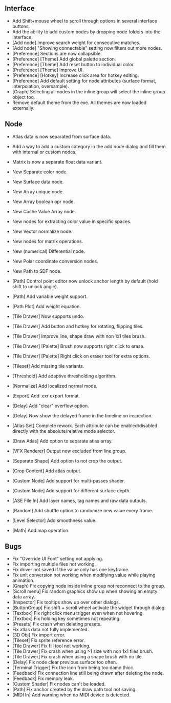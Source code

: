 ## Interface

- Add Shift+mouse wheel to scroll through options in several interface buttons.
- Add the ability to add custom nodes by dropping node folders into the interface.
- [Add node] Improve search weight for consecutive matches.
- [Add node] "Showing connectable" setting now filters out more nodes.
- [Preference] Sections are now collapsible.
- [Preference] [Theme] Add global palette section.
- [Preference] [Theme] Add reset button to individual color.
- [Preference] [Theme] Improve UI.
- [Preference] [Hotkey] Increase click area for hotkey editing.
- [Preference] Add default setting for node attributes (surface format, interpolation, oversample).
- [Graph] Selecting all nodes in the inline group will select the inline group object too.
- Remove default theme from the exe. All themes are now loaded externally.



## **Node**

- Atlas data is now separated from surface data.
- Add a way to add a custom category in the add node dialog and fill them with internal or custom nodes.
- Matrix is now a separate float data variant.



- New Separate color node.
- New Surface data node.
- New Array unique node.
- New Array boolean opr node.
- New Cache Value Array node.
- New nodes for extracting color value in specific spaces.
- New Vector normalize node.
- New nodes for matrix operations.
- New (numerical) Differential node.
- New Polar coordinate conversion nodes.
- New Path to SDF node.



- [Path] Control point editor now unlock anchor length by default (hold shift to unlock angle).
- [Path] Add variable weight support.
- [Path Plot] Add weight equation.
- [Tile Drawer] Now supports undo.
- [Tile Drawer] Add button and hotkey for rotating, flipping tiles.
- [Tile Drawer] Improve line, shape draw with non 1x1 tiles brush.
- [Tile Drawer] [Palette] Brush now supports right click to erase.
- [Tile Drawer] [Palette] Right click on eraser tool for extra options.
- [Tileset] Add missing tile variants.
- [Threshold] Add adaptive thresholding algorithm.
- [Normalize] Add localized normal mode.
- [Export] Add .exr export format.
- [Delay] Add "clear" overflow option.
- [Delay] Now show the delayed frame in the timeline on inspection.
- [Atlas Set] Complete rework. Each attribute can be enabled/disabled directly with the absolute/relative mode selector.
- [Draw Atlas] Add option to separate atlas array.
- [VFX Renderer] Output now excluded from line group.
- [Separate Shape] Add option to not crop the output.
- [Crop Content] Add atlas output.
- [Custom Node] Add support for multi-passes shader.
- [Custom Node] Add support for different surface depth.
- [ASE File In] Add layer names, tag names and raw data outputs.
- [Random] Add shuffle option to randomize new value every frame.
- [Level Selector] Add smoothness value.
- [Math] Add map operation.



## **Bugs**

- Fix "Override UI Font" setting not applying.
- Fix importing multiple files not working.
- Fix driver not saved if the value only has one keyframe.
- Fix unit conversion not working when modifying value while playing animation.
- [Graph] Fix copying node inside inline group not reconnect to the group.
- [Scroll menu] Fix random graphics show up when showing an empty data array.
- [Inspector] Fix tooltips show up over other dialogs.
- [ButtonGroup] Fix shift + scroll wheel activate the widget through dialog.
- [Textbox] Fix right click menu trigger even when not hovering.
- [Textbox] Fix holding key sometimes not repeating.
- [Presets] Fix crash when deleting presets.
- Fix atlas data not fully implemented.
- [3D Obj] Fix import error.
- [Tileset] Fix sprite reference error.
- [Tile Drawer] Fix fill tool not working.
- [Tile Drawer] Fix crash when using >1 size with non 1x1 tiles brush.
- [Tile Drawer] Fix crash when using a shape brush with no tile.
- [Delay] Fix node clear previous surface too often.
- [Terminal Trigger] Fix the icon from being too damn thicc.
- [Feedback] Fix connection line still being drawn after deleting the node.
- [Feedback] Fix memory leak.
- [Custom Shader] Fix nodes can't be loaded.
- [Path] Fix anchor created by the draw path tool not saving.
- [MIDI In] Add warning when no MIDI device is detected.